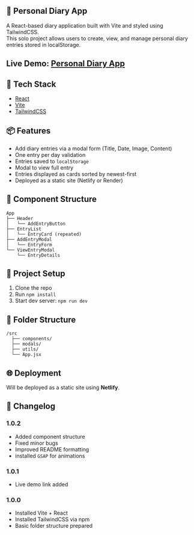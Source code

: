 
## 📝 Personal Diary App

A React-based diary application built with Vite and styled using TailwindCSS.  
This solo project allows users to create, view, and manage personal diary entries stored in localStorage.  

## Live Demo: [Personal Diary App](https://wbspersonaldiary.netlify.app/)

## 🚀 Tech Stack

- [React](https://react.dev/)
- [Vite](https://vitejs.dev/)
- [TailwindCSS](https://tailwindcss.com/)

## 📦 Features

- Add diary entries via a modal form (Title, Date, Image, Content)
- One entry per day validation
- Entries saved to `localStorage`
- Modal to view full entry
- Entries displayed as cards sorted by newest-first
- Deployed as a static site (Netlify or Render)

## 🧠 Component Structure

```
App
├── Header
│   └── AddEntryButton
├── EntryList
│   └── EntryCard (repeated)
├── AddEntryModal
│   └── EntryForm
└── ViewEntryModal
    └── EntryDetails
```

## 📂 Project Setup

1. Clone the repo  
2. Run `npm install`  
3. Start dev server: `npm run dev`

## 📁 Folder Structure

```
/src
  ├── components/
  ├── modals/
  ├── utils/
  └── App.jsx
```

## 🌐 Deployment

Will be deployed as a static site using **Netlify**.

## 📜 Changelog

### 1.0.2
- Added component structure
- Fixed minor bugs
- Improved README formatting
- installed `GSAP` for animations

### 1.0.1 

- Live demo link added

### 1.0.0

- Installed Vite + React  
- Installed TailwindCSS via npm  
- Basic folder structure prepared
